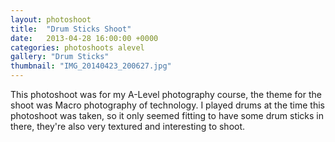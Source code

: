 ```yaml
---
layout: photoshoot
title:  "Drum Sticks Shoot"
date:   2013-04-28 16:00:00 +0000
categories: photoshoots alevel
gallery: "Drum Sticks"
thumbnail: "IMG_20140423_200627.jpg"
---
```

This photoshoot was for my A-Level photography course, the theme for the shoot was Macro photography of technology. I played drums at the time this photoshoot was taken, so it only seemed fitting to have some drum sticks in there, they're also very textured and interesting to shoot.
